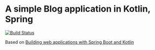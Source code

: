 # A simple Blog application in Kotlin, Spring

[![Build Status](https://travis-ci.com/zoltan-nz/kotlin-spring-blog.svg?branch=master)](https://travis-ci.com/zoltan-nz/kotlin-spring-blog)

Based on [Building web applications with Spring Boot and Kotlin](https://spring.io/guides/tutorials/spring-boot-kotlin/)
